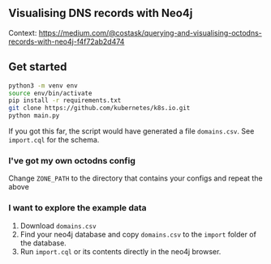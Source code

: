 ## Visualising DNS records with Neo4j


Context: https://medium.com/@costask/querying-and-visualising-octodns-records-with-neo4j-f4f72ab2d474
## Get started

```sh
python3 -m venv env
source env/bin/activate
pip install -r requirements.txt
git clone https://github.com/kubernetes/k8s.io.git 
python main.py
```

If you got this far, the script would have generated a file `domains.csv`. See `import.cql` for the schema.

### I've got my own octodns config

Change `ZONE_PATH` to the directory that contains your configs and repeat the above

### I want to explore the example data

1. Download `domains.csv`
2. Find your neo4j database and copy `domains.csv` to the `import` folder of the database.
3. Run `import.cql` or its contents directly in the neo4j browser.
